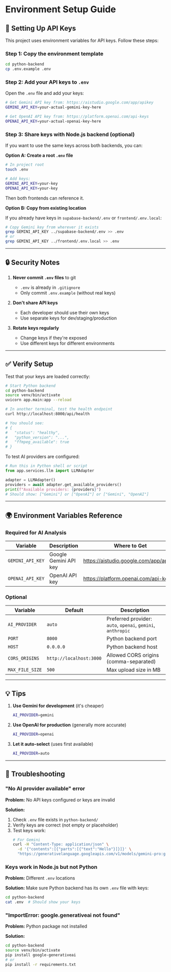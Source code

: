 # Environment Setup Guide

## 🔑 Setting Up API Keys

This project uses environment variables for API keys. Follow these steps:

### Step 1: Copy the environment template

```bash
cd python-backend
cp .env.example .env
```

### Step 2: Add your API keys to `.env`

Open the `.env` file and add your keys:

```bash
# Get Gemini API key from: https://aistudio.google.com/app/apikey
GEMINI_API_KEY=your-actual-gemini-key-here

# Get OpenAI API key from: https://platform.openai.com/api-keys
OPENAI_API_KEY=your-actual-openai-key-here
```

### Step 3: Share keys with Node.js backend (optional)

If you want to use the same keys across both backends, you can:

**Option A: Create a root `.env` file**

```bash
# In project root
touch .env

# Add keys:
GEMINI_API_KEY=your-key
OPENAI_API_KEY=your-key
```

Then both frontends can reference it.

**Option B: Copy from existing location**

If you already have keys in `supabase-backend/.env` or `frontend/.env.local`:

```bash
# Copy Gemini key from wherever it exists
grep GEMINI_API_KEY ../supabase-backend/.env >> .env
# or
grep GEMINI_API_KEY ../frontend/.env.local >> .env
```

---

## 🔒 Security Notes

1. **Never commit `.env` files** to git
   - `.env` is already in `.gitignore`
   - Only commit `.env.example` (without real keys)

2. **Don't share API keys**
   - Each developer should use their own keys
   - Use separate keys for dev/staging/production

3. **Rotate keys regularly**
   - Change keys if they're exposed
   - Use different keys for different environments

---

## ✅ Verify Setup

Test that your keys are loaded correctly:

```bash
# Start Python backend
cd python-backend
source venv/bin/activate
uvicorn app.main:app --reload

# In another terminal, test the health endpoint
curl http://localhost:8000/api/health

# You should see:
# {
#   "status": "healthy",
#   "python_version": "...",
#   "ffmpeg_available": true
# }
```

To test AI providers are configured:

```python
# Run this in Python shell or script
from app.services.llm import LLMAdapter

adapter = LLMAdapter()
providers = await adapter.get_available_providers()
print(f"Available providers: {providers}")
# Should show: ["Gemini"] or ["OpenAI"] or ["Gemini", "OpenAI"]
```

---

## 🌍 Environment Variables Reference

### Required for AI Analysis

| Variable | Description | Where to Get |
|----------|-------------|--------------|
| `GEMINI_API_KEY` | Google Gemini API key | https://aistudio.google.com/app/apikey |
| `OPENAI_API_KEY` | OpenAI API key | https://platform.openai.com/api-keys |

### Optional

| Variable | Default | Description |
|----------|---------|-------------|
| `AI_PROVIDER` | `auto` | Preferred provider: `auto`, `openai`, `gemini`, `anthropic` |
| `PORT` | `8000` | Python backend port |
| `HOST` | `0.0.0.0` | Python backend host |
| `CORS_ORIGINS` | `http://localhost:3000` | Allowed CORS origins (comma-separated) |
| `MAX_FILE_SIZE` | `500` | Max upload size in MB |

---

## 💡 Tips

1. **Use Gemini for development** (it's cheaper)
   ```bash
   AI_PROVIDER=gemini
   ```

2. **Use OpenAI for production** (generally more accurate)
   ```bash
   AI_PROVIDER=openai
   ```

3. **Let it auto-select** (uses first available)
   ```bash
   AI_PROVIDER=auto
   ```

---

## 🐛 Troubleshooting

### "No AI provider available" error

**Problem:** No API keys configured or keys are invalid

**Solution:**
1. Check `.env` file exists in `python-backend/`
2. Verify keys are correct (not empty or placeholder)
3. Test keys work:
   ```bash
   # For Gemini
   curl -H "Content-Type: application/json" \
     -d '{"contents":[{"parts":[{"text":"Hello"}]}]}' \
     "https://generativelanguage.googleapis.com/v1/models/gemini-pro:generateContent?key=YOUR_KEY"
   ```

### Keys work in Node.js but not Python

**Problem:** Different `.env` locations

**Solution:** Make sure Python backend has its own `.env` file with keys:
```bash
cd python-backend
cat .env  # Should show your keys
```

### "ImportError: google.generativeai not found"

**Problem:** Python package not installed

**Solution:**
```bash
cd python-backend
source venv/bin/activate
pip install google-generativeai
# or
pip install -r requirements.txt
```

